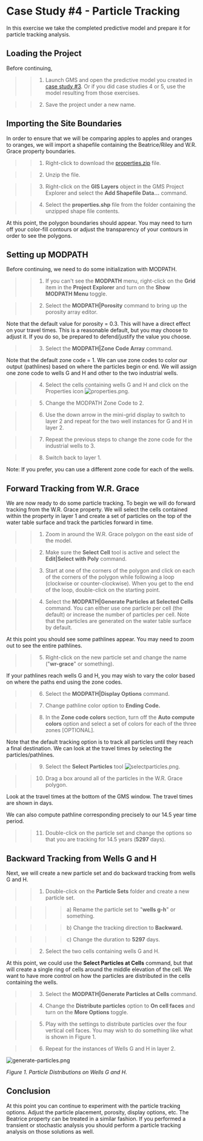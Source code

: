 # Case Study #4 - Particle Tracking

In this exercise we take the completed predictive model and prepare it for particle tracking analysis.

## Loading the Project

Before continuing,

>>1) Launch GMS and open the predictive model you created in [<u>case study #3</u>](https://byu-ce547.readthedocs.io/en/latest/termproject/case_study_3/case_study_3/). Or if you did case studies 4 or 5, use the model resulting from those exercises.

>>2) Save the project under a new name.

## Importing the Site Boundaries

In order to ensure that we will be comparing apples to apples and oranges to oranges, we will import a shapefile containing the Beatrice/Riley and W.R. Grace property boundaries.

>>1) Right-click to download the [<u>properties.zip</u>](case_study_4/properties.zip) file.

>>2) Unzip the file.

>>3) Right-click on the **GIS Layers** object in the GMS Project Explorer and select the **Add Shapefile Data...** command.

>>4) Select the **properties.shp** file from the folder containing the unzipped shape file contents.

At this point, the polygon boundaries should appear. You may need to turn off your color-fill contours or adjust the transparency of your contours in order to see the polygons.

## Setting up MODPATH

Before continuing, we need to do some initialization with MODPATH.

>>1) If you can't see the **MODPATH** menu, right-click on the **Grid** item in the **Project Explorer** and turn on the **Show MODPATH Menu** toggle.

>>2) Select the **MODPATH|Porosity** command to bring up the porosity array editor.

Note that the default value for porosity = 0.3. This will have a direct effect on your travel times. This is a reasonable default, but you may choose to adjust it. If you do so, be prepared to defend/justify the value you choose.

>>3) Select the **MODPATH|Zone Code Array** command.

Note that the default zone code = 1. We can use zone codes to color our output (pathlines) based on where the particles begin or end. We will assign one zone code to wells G and H and other to the two industrial wells.

>>4) Select the cells containing wells G and H and click on the Properties icon ![properties.png](case_study_4/properties.png).

>>5) Change the MODPATH Zone Code to 2.

>>6) Use the down arrow in the mini-grid display to switch to layer 2 and repeat for the two well instances for G and H in layer 2.

>>7) Repeat the previous steps to change the zone code for the industrial wells to 3.

>>8) Switch back to layer 1.

Note: If you prefer, you can use a different zone code for each of the wells.

## Forward Tracking from W.R. Grace

We are now ready to do some particle tracking. To begin we will do forward tracking from the W.R. Grace property. We will select the cells contained within the property in layer 1 and create a set of particles on the top of the water table surface and track the particles forward in time.

>>1) Zoom in around the W.R. Grace polygon on the east side of the model.

>>2) Make sure the **Select Cell** tool is active and select the **Edit|Select with Poly** command.

>>3) Start at one of the corners of the polygon and click on each of the corners of the polygon while following a loop (clockwise or counter-clockwise). When you get to the end of the loop, double-click on the starting point.

>>4) Select the **MODPATH|Generate Particles at Selected Cells** command. You can either use one particle per cell (the default) or increase the number of particles per cell. Note that the particles are generated on the water table surface by default.

At this point you should see some pathlines appear. You may need to zoom out to see the entire pathlines.

>>5) Right-click on the new particle set and change the name ("**wr-grace**" or something).

If your pathlines reach wells G and H, you may wish to vary the color based on where the paths end using the zone codes.

>>6) Select the **MODPATH|Display Options** command.

>>7) Change pathline color option to **Ending Code.**

>>8) In the **Zone code colors** section, turn off the **Auto compute colors** option and select a set of colors for each of the three zones [OPTIONAL].

Note that the default tracking option is to track all particles until they reach a final destination. We can look at the travel times by selecting the particles/pathlines.

>>9) Select the **Select Particles** tool ![selectparticles.png](case_study_4/selectparticles.png).

>>10) Drag a box around all of the particles in the W.R. Grace polygon.

Look at the travel times at the bottom of the GMS window. The travel times are shown in days.

We can also compute pathline corresponding precisely to our 14.5 year time period.

>>11) Double-click on the particle set and change the options so that you are tracking for 14.5 years (**5297** days).

## Backward Tracking from Wells G and H

Next, we will create a new particle set and do backward tracking from wells G and H.

>>1) Double-click on the **Particle Sets** folder and create a new particle set.

>>>>a) Rename the particle set to "**wells g-h**" or something.

>>>>b) Change the tracking direction to **Backward.**

>>>>c) Change the duration to **5297** days.

>>2) Select the two cells containing wells G and H.

At this point, we could use the **Select Particles at Cells** command, but that will create a single ring of cells around the middle elevation of the cell. We want to have more control on how the particles are distributed in the cells containing the wells.

>>3) Select the **MODPATH|Generate Particles at Cells** command.

>>4) Change the **Distribute particles** option to **On cell faces** and turn on the **More Options** toggle.

>>5) Play with the settings to distribute particles over the four vertical cell faces. You may wish to do something like what is shown in Figure 1.

>>6) Repeat for the instances of Wells G and H in layer 2.

![generate-particles.png](case_study_4/generate-particles.png)

_Figure 1. Particle Distributions on Wells G and H._

## Conclusion

At this point you can continue to experiment with the particle tracking options. Adjust the particle placement, porosity, display options, etc. The Beatrice property can be treated in a similar fashion. If you performed a transient or stochastic analysis you should perform a particle tracking analysis on those solutions as well.
